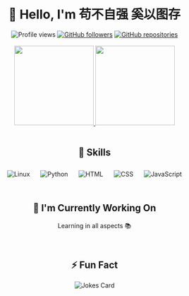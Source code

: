 # <div align="center">👋 Hello, I'm 苟不自强 奚以图存</div>

<div align="center">
  <img src="https://komarev.com/ghpvc/?username=苟不自强 奚以图存&style=flat-square&color=blue" alt="Profile views" />
  <a href="https://github.com/mingriwuxian?tab=followers"><img src="https://img.shields.io/github/followers/[your_username]?style=flat-square&color=blue" alt="GitHub followers" /></a>
  <a href="https://github.com/mingriwuxian?tab=repositories"><img src="https://img.shields.io/github/repo-count/[your_username]?style=flat-square&color=blue" alt="GitHub repositories" /></a>
</div>

<br />

<div align="center">
  <a href="https://github.com/[your_username]">
    <img height="180em" src="https://github-readme-stats.vercel.app/api?username=[your_username]&show_icons=true&theme=dracula&include_all_commits=true&count_private=true" />
    <img height="180em" src="https://github-readme-stats.vercel.app/api/top-langs/?username=[your_username]&layout=compact&theme=dracula" />
  </a>
</div>

<br />

## <div align="center">🚀 Skills</div>

<div align="center">
  <div style="display: inline-block; margin: 10px;">
    <img src="https://img.shields.io/badge/Linux-Experience%20Expert-E34F26?style=for-the-badge&logo=linux&logoColor=white" alt="Linux" />
  </div>
  <div style="display: inline-block; margin: 10px;">
    <img src="https://img.shields.io/badge/Python-3776AB?style=for-the-badge&logo=python&logoColor=white" alt="Python" />
  </div>
  <div style="display: inline-block; margin: 10px;">
    <img src="https://img.shields.io/badge/HTML5-E34F26?style=for-the-badge&logo=html5&logoColor=white" alt="HTML" />
  </div>
  <div style="display: inline-block; margin: 10px;">
    <img src="https://img.shields.io/badge/CSS3-1572B6?style=for-the-badge&logo=css3&logoColor=white" alt="CSS" />
  </div>
  <div style="display: inline-block; margin: 10px;">
    <img src="https://img.shields.io/badge/JavaScript-F7DF1E?style=for-the-badge&logo=javascript&logoColor=black" alt="JavaScript" />
  </div>
</div>

<br />

## <div align="center">🎯 I'm Currently Working On</div>

<div align="center">
  <p>Learning in all aspects 📚</p>
</div>

<br />

## <div align="center">⚡ Fun Fact</div>

<div align="center">
  <img src="https://readme-jokes.vercel.app/api" alt="Jokes Card" />
</div>
    
